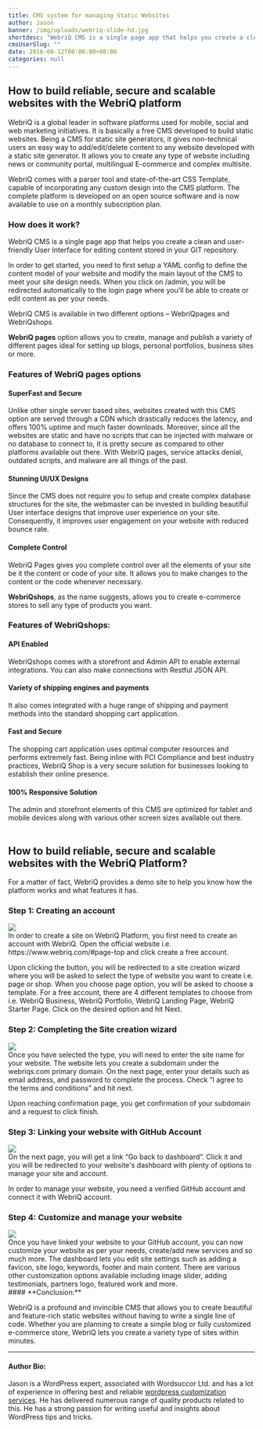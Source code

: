 ```yaml
---
title: CMS system for managing Static Websites
author: Jason
banner: /img/uploads/webriq-slide-hd.jpg
shortdesc: "WebriQ CMS is a single page app that helps you create a clean and user-friendly User Interface for editing content stored in your GIT repository. "
cmsUserSlug: ""
date: 2016-08-12T00:00:00+08:00
categories: null
---
```


## How to build reliable, secure and scalable websites with the WebriQ platform

WebriQ is a global leader in software platforms used for mobile, social and web marketing initiatives. It is basically a free CMS developed to build static websites. Being a CMS for static site generators, it gives non-technical users an easy way to add/edit/delete content to any website developed with a static site generator. It allows you to create any type of website including news or community portal, multilingual E-commerce and complex multisite.

WebriQ comes with a parser tool and state-of-the-art CSS Template, capable of incorporating any custom design into the CMS platform. The complete platform is developed on an open source software and is now available to use on a monthly subscription plan. 

### How does it work?

WebriQ CMS is a single page app that helps you create a clean and user-friendly User Interface for editing content stored in your GIT repository. 

In order to get started, you need to first setup a YAML config to define the content model of your website and modify the main layout of the CMS to meet your site design needs. When you click on /admin, you will be redirected automatically to the login page where you'll be able to create or edit content as per your needs.

WebriQ CMS is available in two different options – WebriQpages and WebriQshops 

**WebriQ pages** option allows you to create, manage and publish a variety of different pages ideal for setting up blogs, personal portfolios, business sites or more.
<br>
### Features of WebriQ pages options

#### SuperFast and Secure

Unlike other single server based sites, websites created with this CMS option are served through a CDN which drastically reduces the latency, and offers 100% uptime and much faster downloads. Moreover, since all the websites are static and have no scripts that can be injected with malware or no database to connect to, it is pretty secure as compared to other platforms available out there. With WebriQ pages, service attacks denial, outdated scripts, and malware are all things of the past. 

#### Stunning UI/UX Designs

Since the CMS does not require you to setup and create complex database structures for the site, the webmaster can be invested in building beautiful User interface designs that improve user experience on your site. Consequently, it improves user engagement on your website with reduced bounce rate. 

#### Complete Control

WebriQ Pages gives you complete control over all the elements of your site be it the content or code of your site. It allows you to make changes to the content or the code whenever necessary. 

**WebriQshops**, as the name suggests, allows you to create e-commerce stores to sell any type of products you want.
<br>
### Features of WebriQshops:

#### API Enabled

WebriQshops comes with a storefront and Admin API to enable external integrations. You can also make connections with Restful JSON API.

#### Variety of shipping engines and payments

It also comes integrated with a huge range of shipping and payment methods into the standard shopping cart application.

#### Fast and Secure

The shopping cart application uses optimal computer resources and performs extremely fast. Being inline with PCI Compliance and best industry practices, WebriQ Shop is a very secure solution for businesses looking to establish their online presence.

#### 100% Responsive Solution

The admin and storefront elements of this CMS are optimized for tablet and mobile devices along with various other screen sizes available out there.
<br>
<br>
##  How to build reliable, secure and scalable websites with the WebriQ Platform?

For a matter of fact, WebriQ provides a demo site to help you know how the platform works and what features it has. 

### Step 1: Creating an account

<img src="  /img/uploads/creating-an-account.png  ">
<br>
In order to create a site on WebriQ Platform, you first need to create an account with WebriQ. Open the official website i.e. https://www.webriq.com/#page-top and click create a free account. 

Upon clicking the button, you will be redirected to a site creation wizard where you will be asked to select the type of website you want to create i.e. page or shop. When you choose page option, you will be asked to choose a template. For a free account, there are 4 different templates to choose from i.e. WebriQ Business, WebriQ Portfolio, WebriQ Landing Page, WebriQ Starter Page. Click on the desired option and hit Next. 

### Step 2: Completing the Site creation wizard

<img src="/img/uploads/completing-the-site-creation-wizard.png    ">
<br>
Once you have selected the type, you will need to enter the site name for your website. The website lets you create a subdomain under the webriqs.com primary domain. On the next page, enter your details such as email address, and password to complete the process. Check “I agree to the terms and conditions” and hit next. 

Upon reaching confirmation page, you get confirmation of your subdomain and a request to click finish. 

### Step 3: Linking your website with GitHub Account

<img src="/img/uploads/linking-your-website-with-github-account-.png    ">
<br>
On the next page, you will get a link “Go back to dashboard”. Click it and you will be redirected to your website's dashboard with plenty of options to manage your site and account. 

In order to manage your website, you need a verified GitHub account and connect it with WebriQ account. 

### Step 4: Customize and manage your website

<img src="/img/uploads/customize-and-manage-your-website.png">
<br>
Once you have linked your website to your GitHub account, you can now customize your website as per your needs, create/add new services and so much more. The dashboard lets you edit site settings such as adding a favicon, site logo, keywords, footer and main content. There are various other customization options available including image slider, adding testimonials, partners logo, featured work and more. 

<br>
#### **Conclusion:**

WebriQ is a profound and invincible CMS that allows you to create beautiful and feature-rich static websites without having to write a single line of code. Whether you are planning to create a simple blog or fully customized e-commerce store, WebriQ lets you create a variety type of sites within minutes.

<hr>

#### **Author Bio:**

Jason is a WordPress expert, associated with Wordsuccor Ltd. and has a lot of experience in offering best and reliable [wordpress customization services](http://www.wordsuccor.com/services/wordpress-theme-customisation/). He has delivered numerous range of quality products related to this. He has a strong passion for writing useful and insights about WordPress tips and tricks.